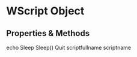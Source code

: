 # WScript Object

## Properties & Methods
echo <Message>
Sleep <milliSeconds>
Sleep(<milliSeconds>)
Quit <ReturnCode>
scriptfullname
scriptname

